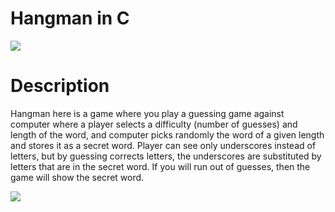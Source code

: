 # Hangman in C


![](https://user-images.githubusercontent.com/62448134/181916296-0bda8d9b-6e35-43ca-96b3-9a15464e84c5.png)


# Description

Hangman here is a game where you play a guessing game against computer where a player selects a difficulty (number of guesses) and length of the word, and computer picks randomly the word of a given length and stores it as a secret word. Player can see only underscores instead of letters, but by guessing corrects letters, the underscores are substituted by letters that are in the secret word. If you will run out of guesses, then the game will show the secret word.


![](https://user-images.githubusercontent.com/62448134/181915891-69790b41-baaa-4481-92bd-c1a532316c7a.png)
